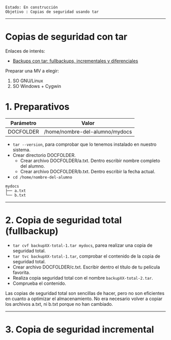 
```
Estado: En construcción
Objetivo : Copias de seguridad usando tar
```

---

# Copias de seguridad con tar

Enlaces de interés:
* [Backups con tar: fullbackups, incrementales y diferenciales](https://nebul4ck.wordpress.com/2015/03/20/backups-con-tar-full-backups-e-incrementales/)

Preparar una MV a elegir:
1. SO GNU/Linux
2. SO Windows + Cygwin

# 1. Preparativos

| Parámetro  | Valor                          |
| ---------- | ------------------------------ |
| DOCFOLDER  | /home/nombre-del-alumno/mydocs |

* `tar --version`, para comprobar que lo tenemos instalado en nuestro sistema.
* Crear directorio DOCFOLDER.
    * Crear archivo DOCFOLDER/a.txt. Dentro escribir nombre completo del alumno.
    * Crear archivo DOCFOLDER/b.txt. Dentro escribir la fecha actual.
* `cd /home/nombre-del-alumno`

```
mydocs
├── a.txt
└── b.txt
```

---

# 2. Copia de seguridad total (fullbackup)

* `tar cvf backupXX-total-1.tar mydocs`, parea realizar una copia de seguridad total.
* `tar tvc backupXX-total-1.tar`, comprobar el contenido de la copia de seguridad total.
* Crear archivo DOCFOLDER/c.txt. Escribir dentro el título de tu película favorita.
* Realiza copia seguridad total con el nombre `backupXX-total-2.tar`.
* Comprueba el contenido.

Las copias de seguridad total son sencillas de hacer, pero no son eficientes en cuanto a optimizar el almacenamiento. No era necesario volver a copiar los archivos a.txt, ni b.txt porque no han cambiado.

---
# 3. Copia de seguridad incremental
